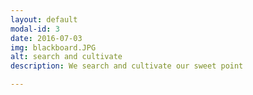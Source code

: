```yaml
---
layout: default
modal-id: 3
date: 2016-07-03
img: blackboard.JPG
alt: search and cultivate
description: We search and cultivate our sweet point

---
```


